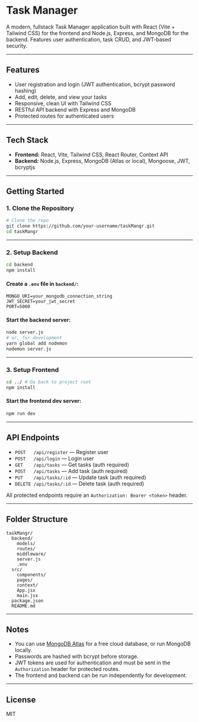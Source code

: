 # Task Manager

A modern, fullstack Task Manager application built with React (Vite + Tailwind CSS) for the frontend and Node.js, Express, and MongoDB for the backend. Features user authentication, task CRUD, and JWT-based security.

---

## Features
- User registration and login (JWT authentication, bcrypt password hashing)
- Add, edit, delete, and view your tasks
- Responsive, clean UI with Tailwind CSS
- RESTful API backend with Express and MongoDB
- Protected routes for authenticated users

---

## Tech Stack
- **Frontend:** React, Vite, Tailwind CSS, React Router, Context API
- **Backend:** Node.js, Express, MongoDB (Atlas or local), Mongoose, JWT, bcryptjs

---

## Getting Started

### 1. Clone the Repository
```bash
# Clone the repo
git clone https://github.com/your-username/taskMangr.git
cd taskMangr
```

---

### 2. Setup Backend
```bash
cd backend
npm install
```

#### Create a `.env` file in `backend/`:
```
MONGO_URI=your_mongodb_connection_string
JWT_SECRET=your_jwt_secret
PORT=5000
```

#### Start the backend server:
```bash
node server.js
# or, for development
yarn global add nodemon
nodemon server.js
```

---

### 3. Setup Frontend
```bash
cd ../ # Go back to project root
npm install
```

#### Start the frontend dev server:
```bash
npm run dev
```

---

## API Endpoints
- `POST   /api/register` — Register user
- `POST   /api/login` — Login user
- `GET    /api/tasks` — Get tasks (auth required)
- `POST   /api/tasks` — Add task (auth required)
- `PUT    /api/tasks/:id` — Update task (auth required)
- `DELETE /api/tasks/:id` — Delete task (auth required)

All protected endpoints require an `Authorization: Bearer <token>` header.

---

## Folder Structure
```
taskMangr/
  backend/
    models/
    routes/
    middleware/
    server.js
    .env
  src/
    components/
    pages/
    context/
    App.jsx
    main.jsx
  package.json
  README.md
```

---

## Notes
- You can use [MongoDB Atlas](https://www.mongodb.com/cloud/atlas) for a free cloud database, or run MongoDB locally.
- Passwords are hashed with bcrypt before storage.
- JWT tokens are used for authentication and must be sent in the `Authorization` header for protected routes.
- The frontend and backend can be run independently for development.

---

## License
MIT

